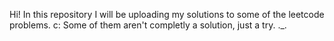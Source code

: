 Hi!
In this repository I will be uploading my solutions to some of the leetcode problems. c:
Some of them aren't completly a solution, just a try. ._.
